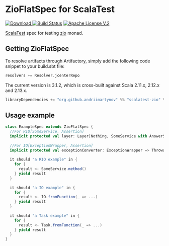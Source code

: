 ZioFlatSpec for ScalaTest
=========
[ ![Download](https://api.bintray.com/packages/andriimartynov/maven/scalatest-zio/images/download.svg) ](https://bintray.com/andriimartynov/maven/scalatest-zio/_latestVersion)
[![Build Status](https://travis-ci.org/andriimartynov/scalatest-zio.svg)](https://travis-ci.org/andriimartynov/scalatest-zio)
[![Apache License V.2](https://img.shields.io/badge/license-Apache%20V.2-blue.svg)](https://github.com/andriimartynov/scalatest-zio/blob/master/LICENSE)


[ScalaTest](http://www.scalatest.org/) spec for testing [zio](https://zio.dev/) monad.

## Getting ZioFlatSpec

To resolve artifacts through Artifactory, simply add the following code snippet to your build.sbt file:

```scala
resolvers += Resolver.jcenterRepo
```

The current version is 3.1.2, which is cross-built against Scala 2.11.x, 2.12.x and 2.13.x.

```scala
libraryDependencies += "org.github.andriimartynov" %% "scalatest-zio" % "3.1.2"
```

## Usage example
```scala
class ExampleSpec extends ZioFlatSpec {
  //For RIO[SomeService, Assertion]
  implicit protected val layer: Layer[Nothing, SomeService with AnowerService] = ...
    
  //For IO[ExceptionWrapper, Assertion]
  implicit protected val exceptionConverter: ExceptionWrapper => Throwable = ...
    
  it should "a RIO example" in {
    for {
      result <- SomeService.method() 
    } yield result
  }
      
  it should "a IO example" in {
    for {
      result <- IO.fromFunction(_ => ...) 
    } yield result
  }      
    
  it should "a Task example" in {
    for {
      result <- Task.fromFunction(_ => ...) 
    } yield result
  }
}
```